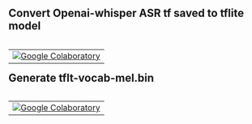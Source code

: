 ## Convert Openai-whisper ASR tf saved to tflite model
<table class="tfo-notebook-buttons" align="left">
  <td>
    <a target="_blank" href="https://colab.research.google.com/github/nyadla-sys/whisper.tflite/blob/main/models/generate_tflite_from_whisper.ipynb"><img src="https://www.tensorflow.org/images/colab_logo_32px.png" />Google Colaboratory</a>
  </td>
</table>

##

##



## Generate tflt-vocab-mel.bin
<table class="tfo-notebook-buttons" align="left">
  <td>
    <a target="_blank" href="https://colab.research.google.com/github/nyadla-sys/whisper.tflite/blob/main/models/tflt_vocab_mel.ipynb"><img src="https://www.tensorflow.org/images/colab_logo_32px.png" />Google Colaboratory</a>
  </td>
</table>
